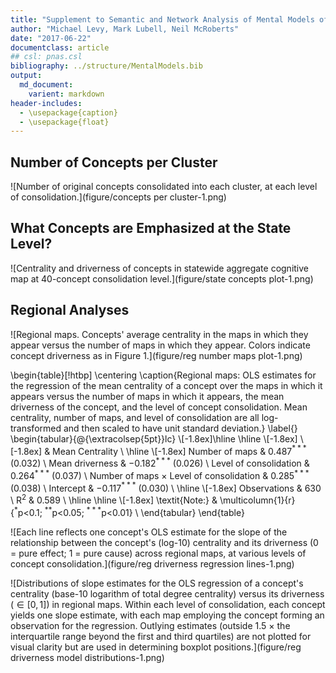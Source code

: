 ```yaml
---
title: "Supplement to Semantic and Network Analysis of Mental Models of Sustainable Agriculture"
author: "Michael Levy, Mark Lubell, Neil McRoberts"
date: "2017-06-22"
documentclass: article
## csl: pnas.csl
bibliography: ../structure/MentalModels.bib
output:
  md_document:
    varient: markdown
header-includes: 
  - \usepackage{caption}
  - \usepackage{float}
---
```






## Number of Concepts per Cluster

![Number of original concepts consolidated into each cluster, at each level of consolidation.](figure/concepts per cluster-1.png)


## What Concepts are Emphasized at the State Level?

![Centrality and driverness of concepts in statewide aggregate cognitive map at 40-concept consolidation level.](figure/state concepts plot-1.png)

## Regional Analyses


![Regional maps. Concepts' average centrality in the maps in which they appear versus the number of maps in which they appear. Colors indicate concept driverness as in Figure 1.](figure/reg number maps plot-1.png)


\begin{table}[!htbp] \centering 
  \caption{Regional maps: OLS estimates for the regression of the mean centrality of a concept over the maps in which it appears versus the number of maps in which it appears, the mean driverness of the concept, and the level of concept consolidation. Mean centrality, number of maps, and level of consolidation are all log-transformed and then scaled to have unit standard deviation.} 
  \label{} 
\begin{tabular}{@{\extracolsep{5pt}}lc} 
\\[-1.8ex]\hline 
\hline \\[-1.8ex] 
\\[-1.8ex] & Mean Centrality \\ 
\hline \\[-1.8ex] 
 Number of maps & 0.487$^{***}$ (0.032) \\ 
  Mean driverness & $-$0.182$^{***}$ (0.026) \\ 
  Level of consolidation & 0.264$^{***}$ (0.037) \\ 
  Number of maps $\times$ Level of consolidation & 0.285$^{***}$ (0.038) \\ 
  Intercept & $-$0.117$^{***}$ (0.030) \\ 
 \hline \\[-1.8ex] 
Observations & 630 \\ 
R$^{2}$ & 0.589 \\ 
\hline 
\hline \\[-1.8ex] 
\textit{Note:}  & \multicolumn{1}{r}{$^{*}$p$<$0.1; $^{**}$p$<$0.05; $^{***}$p$<$0.01} \\ 
\end{tabular} 
\end{table} 



![Each line reflects one concept's OLS estimate for the slope of the relationship between the concept's (log-10) centrality and its driverness (0 = pure effect; 1 = pure cause) across regional maps, at various levels of concept consolidation.](figure/reg driverness regression lines-1.png)

![Distributions of slope estimates for the OLS regression of a concept's centrality (base-10 logarithm of total degree centrality) versus its driverness ($\in [0, 1]$) in regional maps. Within each level of consolidation, each concept yields one slope estimate, with each map employing the concept forming an observation for the regression. Outlying estimates (outside 1.5 $\times$ the interquartile range beyond the first and third quartiles) are not plotted for visual clarity but are used in determining boxplot positions.](figure/reg driverness model distributions-1.png)
